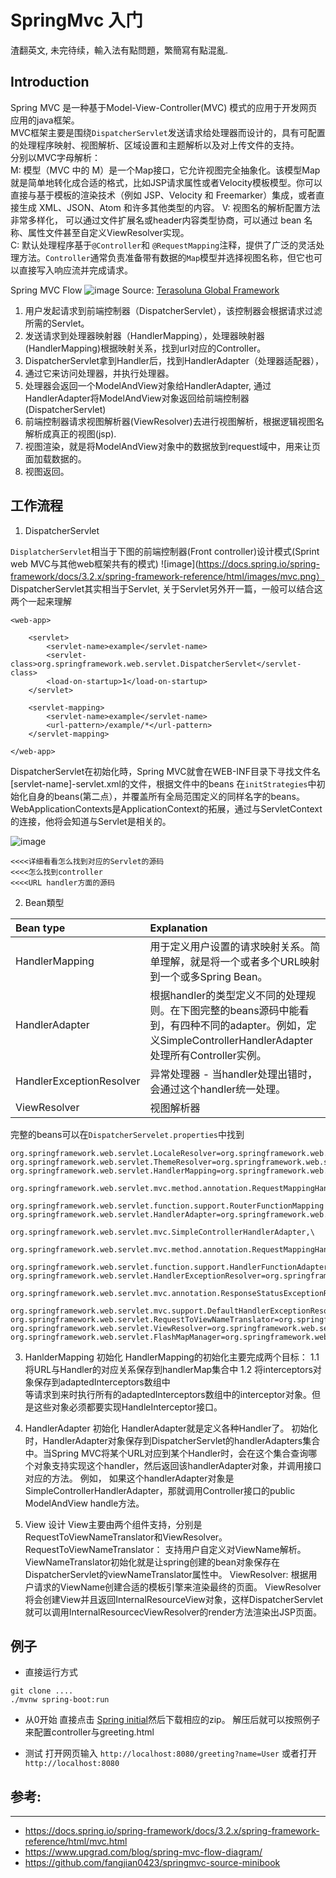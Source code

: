 # SpringMvc 入门

渣翻英文, 未完待续，輸入法有點問題，繁簡寫有點混亂.

## Introduction
Spring MVC 是一种基于Model-View-Controller(MVC) 模式的应用于开发网页应用的java框架。</br>
MVC框架主要是围绕`DispatcherServlet`发送请求给处理器而设计的，具有可配置的处理程序映射、视图解析、区域设置和主题解析以及对上传文件的支持。</br>
分别以MVC字母解析：</br>
M: 模型（MVC 中的 M）是一个Map接口，它允许视图完全抽象化。该模型Map 就是简单地转化成合适的格式，比如JSP请求属性或者Velocity模板模型。你可以直接与基于模板的渲染技术（例如 JSP、Velocity 和 Freemarker）集成，或者直接生成 XML、JSON、Atom 和许多其他类型的内容。
V: 视图名的解析配置方法非常多样化， 可以通过文件扩展名或header内容类型协商，可以通过 bean 名称、属性文件甚至自定义ViewResolver实现。</br>
C: 默认处理程序基于`@Controller`和 `@RequestMapping`注释，提供了广泛的灵活处理方法。`Controller`通常负责准备带有数据的`Map`模型并选择视图名称，但它也可以直接写入响应流并完成请求。</br>

Spring MVC Flow
![image](https://terasolunaorg.github.io/guideline/1.0.1.RELEASE/en/_images/RequestLifecycle.png)
Source: [Terasoluna Global Framework](https://terasolunaorg.github.io/guideline/1.0.1.RELEASE/en/_images/RequestLifecycle.png)

1. 用户发起请求到前端控制器（DispatcherServlet），该控制器会根据请求过滤所需的Servlet。
2. 发送请求到处理器映射器（HandlerMapping），处理器映射器(HandlerMapping)根据映射关系，找到url对应的Controller。
3. DispatcherServlet拿到Handler后，找到HandlerAdapter（处理器适配器），
4. 通过它来访问处理器，并执行处理器。
5. 处理器会返回一个ModelAndView对象给HandlerAdapter, 通过HandlerAdapter将ModelAndView对象返回给前端控制器(DispatcherServlet)
6. 前端控制器请求视图解析器(ViewResolver)去进行视图解析，根据逻辑视图名解析成真正的视图(jsp).
7. 视图渲染，就是将ModelAndView对象中的数据放到request域中，用来让页面加载数据的。
8. 视图返回。

## 工作流程
1. DispatcherServlet

`DisplatcherServlet`相当于下图的前端控制器(Front controller)设计模式(Sprint web MVC与其他web框架共有的模式)
![image](https://docs.spring.io/spring-framework/docs/3.2.x/spring-framework-reference/html/images/mvc.png）
DispatcherServlet其实相当于Servlet, 关于Servlet另外开一篇，一般可以结合这两个一起来理解
```
<web-app>

    <servlet>
        <servlet-name>example</servlet-name>
        <servlet-class>org.springframework.web.servlet.DispatcherServlet</servlet-class>
        <load-on-startup>1</load-on-startup>
    </servlet>

    <servlet-mapping>
        <servlet-name>example</servlet-name>
        <url-pattern>/example/*</url-pattern>
    </servlet-mapping>

</web-app>
```

DispatcherServlet在初始化時，Spring MVC就會在WEB-INF目录下寻找文件名[servlet-name]-servlet.xml的文件，根据文件中的beans 在`initStrategies`中初始化自身的beans(第二点），并覆盖所有全局范围定义的同样名字的beans。
WebApplicationContexts是ApplicationContext的拓展，通过与ServletContext的连接，他将会知道与Servlet是相关的。

![image](https://docs.spring.io/spring-framework/docs/3.2.x/spring-framework-reference/html/images/mvc-contexts.gif)

```
<<<<详细看看怎么找到对应的Servlet的源码
<<<<怎么找到controller
<<<<URL handler方面的源码
````

2.  Bean類型

|Bean type                  | Explanation                              |
|:----------                 | :------------                              |
|HandlerMapping             | 用于定义用户设置的请求映射关系。简单理解，就是将一个或者多个URL映射到一个或多Spring Bean。|
|HandlerAdapter	            | 根据handler的类型定义不同的处理规则。在下图完整的beans源码中能看到，有四种不同的adapter。例如，定义SimpleControllerHandlerAdapter处理所有Controller实例。|
|HandlerExceptionResolver   |	异常处理器 -  当handler处理出错时，会通过这个handler统一处理。                                  |
|ViewResolver               |	视图解析器                                   |

完整的beans可以在`DispatcherServelet.properties`中找到
```
org.springframework.web.servlet.LocaleResolver=org.springframework.web.servlet.i18n.AcceptHeaderLocaleResolver
org.springframework.web.servlet.ThemeResolver=org.springframework.web.servlet.theme.FixedThemeResolver
org.springframework.web.servlet.HandlerMapping=org.springframework.web.servlet.handler.BeanNameUrlHandlerMapping,\
	org.springframework.web.servlet.mvc.method.annotation.RequestMappingHandlerMapping,\
	org.springframework.web.servlet.function.support.RouterFunctionMapping
org.springframework.web.servlet.HandlerAdapter=org.springframework.web.servlet.mvc.HttpRequestHandlerAdapter,\
	org.springframework.web.servlet.mvc.SimpleControllerHandlerAdapter,\
	org.springframework.web.servlet.mvc.method.annotation.RequestMappingHandlerAdapter,\
	org.springframework.web.servlet.function.support.HandlerFunctionAdapter
org.springframework.web.servlet.HandlerExceptionResolver=org.springframework.web.servlet.mvc.method.annotation.ExceptionHandlerExceptionResolver,\
	org.springframework.web.servlet.mvc.annotation.ResponseStatusExceptionResolver,\
	org.springframework.web.servlet.mvc.support.DefaultHandlerExceptionResolver
org.springframework.web.servlet.RequestToViewNameTranslator=org.springframework.web.servlet.view.DefaultRequestToViewNameTranslator
org.springframework.web.servlet.ViewResolver=org.springframework.web.servlet.view.InternalResourceViewResolver
org.springframework.web.servlet.FlashMapManager=org.springframework.web.servlet.support.SessionFlashMapManager                              
```
                               
3. HanlderMapping 初始化
HandlerMapping的初始化主要完成两个目标：
1.1 将URL与Handler的对应关系保存到handlerMap集合中
1.2 将interceptors对象保存到adaptedInterceptors数组中 </br>
等请求到来时执行所有的adaptedInterceptors数组中的interceptor对象。但是这些对象必须都要实现HandleInterceptor接口。


4. HandlerAdapter 初始化
HandlerAdapter就是定义各种Handler了。 初始化时，HandlerAdapter对象保存到DispatcherServlet的handlerAdapters集合中。当Spring MVC将某个URL对应到某个Handler时，会在这个集合查询哪个对象支持实现这个handler，然后返回该handlerAdapter对象，并调用接口对应的方法。
例如， 如果这个handlerAdapter对象是SimpleControllerHandlerAdapter，那就调用Controller接口的public ModelAndView handle方法。

5. View 设计
View主要由两个组件支持，分别是RequestToViewNameTranslator和ViewResolver。
RequestToViewNameTranslator： 支持用户自定义对ViewName解析。 ViewNameTranslator初始化就是让spring创建的bean对象保存在DispatcherServlet的viewNameTranslator属性中。
ViewResolver: 根据用户请求的ViewName创建合适的模板引擎来渲染最终的页面。 ViewResolver将会创建View并且返回InternalResourceView对象，这样DispatcherServlet就可以调用InternalResourcecViewResolver的render方法渲染出JSP页面。




## 例子
* 直接运行方式
```
git clone ....
./mvnw spring-boot:run
```
* 从0开始
直接点击 [Spring initial](https://spring.io/guides/gs/serving-web-content/#scratch)然后下载相应的zip。
解压后就可以按照例子来配置controller与greeting.html

* 测试
打开网页输入 `http://localhost:8080/greeting?name=User`
或者打开 `http://localhost:8080`

## 参考:
--------------------------------------------------
* https://docs.spring.io/spring-framework/docs/3.2.x/spring-framework-reference/html/mvc.html
* https://www.upgrad.com/blog/spring-mvc-flow-diagram/
* https://github.com/fangjian0423/springmvc-source-minibook
